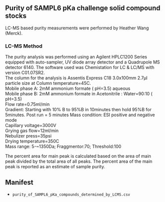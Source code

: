## Purity of SAMPL6 pKa challenge solid compound stocks

LC-MS based purity measurements were performed by Heather Wang (Merck).


### LC-MS Method 
The purity analysis was performed using an Agilent HPLC1200 Series equipped with auto-sampler, UV diode array detector and a Quadrupole MS detector 6140. The software used was Chemistation for LC & LC/MS with version C01.07SR2.    
The column for the analysis is Assentis Express C18 3.0x100mm 2.7µl particle size at Column temperature=45C.  
Mobile phase A: 2mM ammonium formate ( pH=3.5) aqueous  
Mobile phase B: 2mM ammonium formate in Acetonitrile : Water=90:10 ( pH=3.5)   
Flow rate=0.75ml/min  
Gradient: Starting with 10% B to 95%B in 10minutes then hold 95%B for 5minutes. Post run = 5 minutes 
Mass condition: ESI positive and negative mode  
Capillary voltage=3000V  
Grying gas flow=12ml/min  
Nebulizer press=35psi  
Drying temperature=350C  
Mass range: 5-~1350Da; Fraggmentor:70;  Threshold:100

The percent area for main peak is calculated based on the area of main peak divided by the total area of all peaks. The percent area of the main peak is reported as an estimate of sample purity. 

## Manifest
- `purity_of_SAMPL6_pKa_compounds_determined_by_LCMS.csv`
